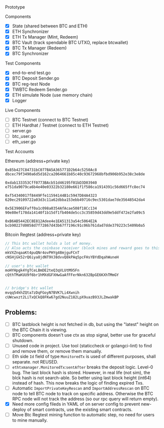 Prototype

Components

- [x] State (shared between BTC and ETH)
- [x] ETH Synchronizer
- [x] ETH Tx Manager (Mint, Redeem)
- [x] BTC Vault (track spendable BTC UTXO, replace btcwallet)
- [x] BTC Tx Manager (Redeem)
- [x] BTC Synchronizer

Test Components

- [x] end-to-end test.go
- [x] BTC Deposit Sender.go
- [x] BTC reg-test Node
- [x] TWBTC Redeem Sender.go
- [x] ETH simulate Node (use memory chain)
- [x] Logger

Live Components

- [ ] BTC Testnet (connect to BTC Testnet)
- [ ] ETH Hardhat / Testnet (connect to ETH Testnet)
- [ ] server.go
- [ ] btc_user.go
- [ ] eth_user.go

Test Accounts

Ethereum (address+private key)

```
0x85b427C84731bC077BA5A365771D2b64c5250Ac8
dbcec79f3490a6d5d162ca2064661b85c40c93672968bfbd906b952e38c3e8de

0xdab133353Cff0773BAcb51d46195f01bD3D03940
e751da9079ca6b4e40e03322b32180e661f1f586ca1914391c56d665ffc8ec74

0xf54340017f8449Ffe11594144B1c5947D84A4323
620ec29109722a03d3c11a62dbba153ebb49716c9ec5301dae7de35648542da4

0x5E3906EFaff0a1c098a0354AfAcae508f18Cc134
90e80ef178da14140f1b15df1fb404de5cc3c35859d43dd9e5ddf472e2fa09c5

0xB6AB5442EC8E812Adee4e1EA51313a54c5064E2A
bcb90227d0058d7f72867d43b67f7196c91c06b761dad7dde379223c5409b0a5
```

Bitcoin Regtest (address+private key)


```c
// This btc wallet holds a lot of money.
// Also acts the coinbase receiver (block mines and reward goes to this address)
mkVXZnqaaKt4puQNr4ovPHYg48mjguFCnT
cNSHjGk52rQ6iya8jdNT9VJ8dvvQ8kPAq5pcFHsYBYdDqahWuneH

// user's btc wallet
moHYHpgk4YgTCeLBmDE2teQ3qVLUtM95Fn
cQthTMaKUU9f6br1hMXdGFXHwGaAfFFerNkn632BpGE6KXhTMmGY


// bridge's btc wallet
mvqq54khZQta7zDqFGoyN7BVK7Li4Xwnih
cUWcwxzt2LiTxQCkQ8FKw67gd2NuuZ182LpX9uazB93JLZmwakBP
```

## Problems:

- [ ] BTC lastblock height is not fetched in db, but using the "latest" height on the BTC Chain it is viewing.
- [ ] BTC components doesn't use ctx as stop signal, better use for graceful shutdown.
- [ ] Unused code in project. Use tool (staticcheck or golangci-lint) to find and remove them, or remove them manually.
- [ ] Eth side `Id` field of type `MonitoredTx` is used of different purposes, shall separate. not REUSED.
- [ ] `ethtxmanager.MonitoredTx`:`sentAfter` breaks the deposit logic. Level-0 bug. The last block hash is stored. However, in real life (not sim), the blck hash is not search-able. So better using last block height (int64) instead of hash. This now breaks the logic of finding expired Txs.
- [ ] Automatic `ImportPrivateKeyRescan` and `ImportAddressRescan` on BTC node to tell BTC node to track on specific address. Otherwise the BTC RPC node will not track the address (so our rpc query will return empty).
- [x] Need more config fileds in YAML of on server config to prevent new-deploy of smart contracts, use the existing smart contracts.
- [ ] Move Btc Regtest mining function to automatic step, no need for users to mine manually.